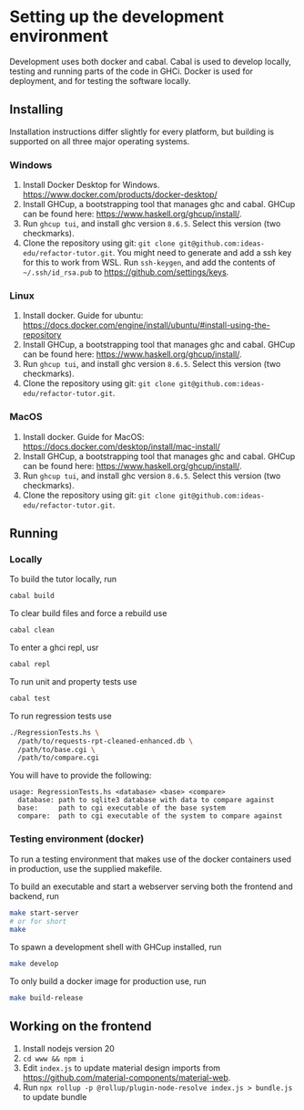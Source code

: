 # Setting up the development environment

Development uses both docker and cabal. Cabal is used to develop locally, testing and running parts of the code in GHCi. Docker is used for deployment, and for testing the software locally.

## Installing

Installation instructions differ slightly for every platform, but building is supported on all three major operating systems.

### Windows

1. Install Docker Desktop for Windows. <https://www.docker.com/products/docker-desktop/>
2. Install GHCup, a bootstrapping tool that manages ghc and cabal. GHCup can be found here: <https://www.haskell.org/ghcup/install/>.
3. Run `ghcup tui`, and install ghc version `8.6.5`. Select this version (two checkmarks).
4. Clone the repository using git: `git clone git@github.com:ideas-edu/refactor-tutor.git`. You might need to generate and add a ssh key for this to work from WSL. Run `ssh-keygen`, and add the contents of `~/.ssh/id_rsa.pub` to <https://github.com/settings/keys>.

### Linux

1. Install docker. Guide for ubuntu: <https://docs.docker.com/engine/install/ubuntu/#install-using-the-repository>
2. Install GHCup, a bootstrapping tool that manages ghc and cabal. GHCup can be found here: <https://www.haskell.org/ghcup/install/>.
3. Run `ghcup tui`, and install ghc version `8.6.5`. Select this version (two checkmarks).
4. Clone the repository using git: `git clone git@github.com:ideas-edu/refactor-tutor.git`.

### MacOS

1. Install docker. Guide for MacOS: <https://docs.docker.com/desktop/install/mac-install/>
2. Install GHCup, a bootstrapping tool that manages ghc and cabal. GHCup can be found here: <https://www.haskell.org/ghcup/install/>.
3. Run `ghcup tui`, and install ghc version `8.6.5`. Select this version (two checkmarks).
4. Clone the repository using git: `git clone git@github.com:ideas-edu/refactor-tutor.git`.

## Running

### Locally

To build the tutor locally, run

```bash
cabal build
```

To clear build files and force a rebuild use

```bash
cabal clean
```

To enter a ghci repl, usr

```bash
cabal repl
```

To run unit and property tests use

```bash
cabal test
```

To run regression tests use

```bash
./RegressionTests.hs \
  /path/to/requests-rpt-cleaned-enhanced.db \
  /path/to/base.cgi \
  /path/to/compare.cgi
```

You will have to provide the following:
```
usage: RegressionTests.hs <database> <base> <compare>
  database: path to sqlite3 database with data to compare against
  base:     path to cgi executable of the base system
  compare:  path to cgi executable of the system to compare against
```

### Testing environment (docker)

To run a testing environment that makes use of the docker containers used in production, use the supplied makefile.

To build an executable and start a webserver serving both the frontend and backend, run 

```bash
make start-server
# or for short
make
```

To spawn a development shell with GHCup installed, run

```bash
make develop
```

To only build a docker image for production use, run

```bash
make build-release
```


## Working on the frontend

1. Install nodejs version 20
2. `cd www && npm i`
3. Edit `index.js` to update material design imports from <https://github.com/material-components/material-web>.
4. Run `npx rollup -p @rollup/plugin-node-resolve index.js > bundle.js` to update bundle

